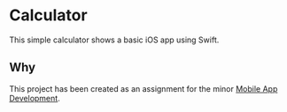 # Calculator
This simple calculator shows a basic iOS app using Swift.

## Why
This project has been created as an assignment for the minor [Mobile App Development](https://github.com/HANICA-MAD/dia).
